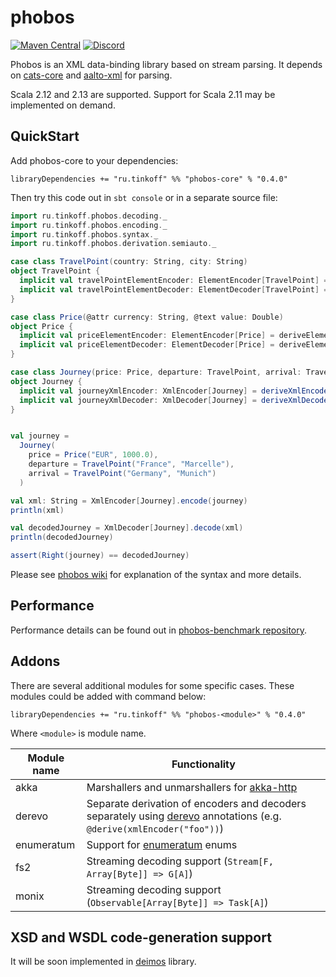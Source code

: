 # phobos
[![Maven Central](https://img.shields.io/maven-central/v/ru.tinkoff/phobos-core_2.13.svg)](https://search.maven.org/search?q=ru.tinkoff.phobos-core)
[![Discord](https://img.shields.io/badge/chat-discord%20(en%2Fru)-blue)](https://discord.gg/S9Ad88t)

Phobos is an XML data-binding library based on stream parsing. 
It depends on [cats-core](https://github.com/typelevel/cats) and 
[aalto-xml](https://github.com/FasterXML/aalto-xml/) for parsing.

Scala 2.12 and 2.13 are supported. Support for Scala 2.11 may be implemented on demand.

## QuickStart
Add phobos-core to your dependencies:

```
libraryDependencies += "ru.tinkoff" %% "phobos-core" % "0.4.0"
```

Then try this code out in `sbt console` or in a separate source file:
```scala
import ru.tinkoff.phobos.decoding._
import ru.tinkoff.phobos.encoding._
import ru.tinkoff.phobos.syntax._
import ru.tinkoff.phobos.derivation.semiauto._

case class TravelPoint(country: String, city: String)
object TravelPoint {
  implicit val travelPointElementEncoder: ElementEncoder[TravelPoint] = deriveElementEncoder
  implicit val travelPointElementDecoder: ElementDecoder[TravelPoint] = deriveElementDecoder
}

case class Price(@attr currency: String, @text value: Double)
object Price {
  implicit val priceElementEncoder: ElementEncoder[Price] = deriveElementEncoder
  implicit val priceElementDecoder: ElementDecoder[Price] = deriveElementDecoder
}

case class Journey(price: Price, departure: TravelPoint, arrival: TravelPoint)
object Journey {
  implicit val journeyXmlEncoder: XmlEncoder[Journey] = deriveXmlEncoder("journey")
  implicit val journeyXmlDecoder: XmlDecoder[Journey] = deriveXmlDecoder("journey")
}


val journey =
  Journey(
    price = Price("EUR", 1000.0),
    departure = TravelPoint("France", "Marcelle"),
    arrival = TravelPoint("Germany", "Munich")
  )

val xml: String = XmlEncoder[Journey].encode(journey)
println(xml)

val decodedJourney = XmlDecoder[Journey].decode(xml)
println(decodedJourney)

assert(Right(journey) == decodedJourney)
```
Please see [phobos wiki](https://github.com/TinkoffCreditSystems/phobos/wiki) for explanation of the syntax and more details.

## Performance
Performance details can be found out in [phobos-benchmark repository](https://github.com/valentiay/phobos-benchmark). 

## Addons
There are several additional modules for some specific cases. 
These modules could be added with command below:
```
libraryDependencies += "ru.tinkoff" %% "phobos-<module>" % "0.4.0"
```
Where `<module>` is module name.

| Module name  | Functionality  |
|--------------|----------------|
| akka         | Marshallers and unmarshallers for [akka-http](https://github.com/akka/akka-http) |
| derevo       | Separate derivation of encoders and decoders separately using [derevo](https://github.com/manatki/derevo) annotations (e.g. `@derive(xmlEncoder("foo"))`)
| enumeratum   | Support for [enumeratum](https://github.com/lloydmeta/enumeratum#manual-override-of-name) enums |
| fs2          | Streaming decoding support (`Stream[F, Array[Byte]] => G[A]`) |
| monix        | Streaming decoding support (`Observable[Array[Byte]] => Task[A]`)  |

## XSD and WSDL code-generation support
It will be soon implemented in [deimos](https://github.com/TinkoffCreditSystems/deimos) library.
